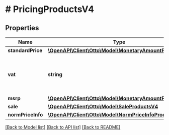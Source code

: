 # # PricingProductsV4

## Properties

Name | Type | Description | Notes
------------ | ------------- | ------------- | -------------
**standardPrice** | [**\OpenAPI\Client\Otto\Model\MonetaryAmountProductsV4**](MonetaryAmountProductsV4.md) |  |
**vat** | **string** | The value added tax that is included in the sales price. |
**msrp** | [**\OpenAPI\Client\Otto\Model\MonetaryAmountProductsV4**](MonetaryAmountProductsV4.md) |  | [optional]
**sale** | [**\OpenAPI\Client\Otto\Model\SaleProductsV4**](SaleProductsV4.md) |  | [optional]
**normPriceInfo** | [**\OpenAPI\Client\Otto\Model\NormPriceInfoProductsV4**](NormPriceInfoProductsV4.md) |  | [optional]

[[Back to Model list]](../../README.md#models) [[Back to API list]](../../README.md#endpoints) [[Back to README]](../../README.md)
